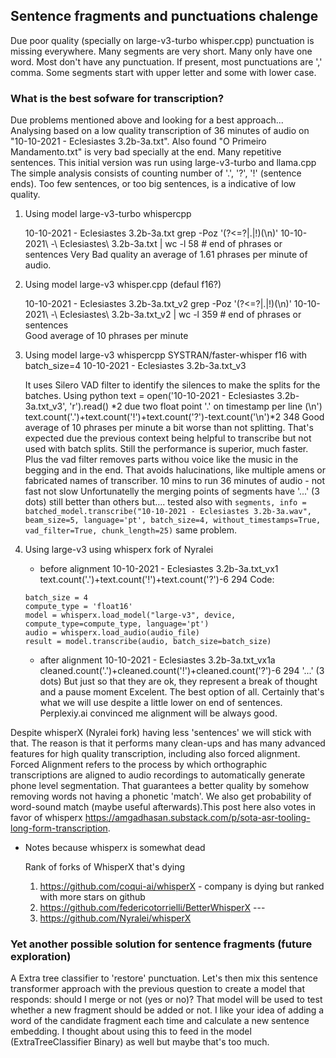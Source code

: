 ## Sentence fragments and punctuations chalenge

Due poor quality (specially on large-v3-turbo whisper.cpp) punctuation is missing everywhere.
Many segments are very short. Many only have one word. Most don't have any punctuation.
If present, most punctuations are ',' comma. Some segments start with upper letter and some with lower case.


### What is the best sofware for transcription?

Due problems mentioned above and looking for a best approach...
Analysing based on a low quality transcription of 36 minutes of audio on "10-10-2021 - Eclesiastes 3.2b-3a.txt".
Also found "O Primeiro Mandamento.txt" is very bad specially at the end. Many repetitive sentences. 
This initial version was run using large-v3-turbo and llama.cpp 
The simple analysis consists of counting number of '.', '?', '!' (sentence ends).
Too few sentences, or too big sentences, is a indicative of low quality.

1. Using model large-v3-turbo whispercpp    

    10-10-2021 - Eclesiastes 3.2b-3a.txt
    grep -Poz '(?<=\?|\.|!)(\n)'  10-10-2021\ -\ Eclesiastes\ 3.2b-3a.txt | wc -l 
    58 # end of phrases or sentences
    Very Bad quality an average of 1.61 phrases per minute of audio.

2. Using model large-v3 whisper.cpp (defaul f16?)
    
    10-10-2021 - Eclesiastes 3.2b-3a.txt_v2
    grep -Poz '(?<=\?|\.|!)(\n)'  10-10-2021\ -\ Eclesiastes\ 3.2b-3a.txt_v2 | wc -l 
    359 # end of phrases or sentences    
    Good average of 10 phrases per minute

3. Using model large-v3 whispercpp SYSTRAN/faster-whisper f16 with batch_size=4
    10-10-2021 - Eclesiastes 3.2b-3a.txt_v3

    It uses Silero VAD filter to identify the silences to make the splits for the batches.
    Using python text = open('10-10-2021 - Eclesiastes 3.2b-3a.txt_v3', 'r').read()
    *2 due two float point '.' on timestamp per line (\n')
    text.count('.')+text.count('!')+text.count('?')-text.count('\n')*2 
    348
    Good average of 10 phrases per minute a bit worse than not splitting.
    That's expected due the previous context being helpful to transcribe but not used with batch splits.
    Still the performance is superior, much faster. 
    Plus the vad filter removes parts withou voice like the music in the begging and in the end.
    That avoids halucinations, like multiple amens or fabricated names of transcriber.
    10 mins to run 36 minutes of audio - not fast not slow
    Unfortunatelly the merging points of segments have '...' (3 dots) still better than others but.... 
    tested also with `segments, info = batched_model.transcribe("10-10-2021 - Eclesiastes 3.2b-3a.wav", 
        beam_size=5, language='pt', batch_size=4, without_timestamps=True, vad_filter=True, chunk_length=25)`
    same problem.

4. Using large-v3 using whisperx fork of Nyralei  

    - before alignment
    10-10-2021 - Eclesiastes 3.2b-3a.txt_vx1
    text.count('.')+text.count('!')+text.count('?')-6
    294
    Code:
    ```
    batch_size = 4
    compute_type = 'float16'
    model = whisperx.load_model("large-v3", device, compute_type=compute_type, language='pt')
    audio = whisperx.load_audio(audio_file)
    result = model.transcribe(audio, batch_size=batch_size)
    ```
    - after alignment
    10-10-2021 - Eclesiastes 3.2b-3a.txt_vx1a
    cleaned.count('.')+cleaned.count('!')+cleaned.count('?')-6
    294 
    '...' (3 dots) But just so that they are ok, they represent a break of thought and a pause moment
    Excelent. The best option of all. 
    Certainly that's what we will use despite a little lower on end of sentences. 
    Perplexiy.ai convinced me alignment will be always good.


Despite whisperX (Nyralei fork) having less 'sentences' we will stick with that.
The reason is that it performs many clean-ups and has many advanced features for high quality transcription, including also  forced alignment. Forced Alignment refers to the process by which orthographic transcriptions are aligned to audio recordings to automatically generate phone level segmentation.
That guarantees a better quality by somehow removing words not having a phonetic 'match'. We also get probability of word-sound match (maybe useful afterwards).This post here also votes in favor of whisperx https://amgadhasan.substack.com/p/sota-asr-tooling-long-form-transcription.


- Notes because whisperx is somewhat dead

    Rank of forks of WhisperX that's dying

    1. https://github.com/coqui-ai/whisperX   - company is dying but ranked with more stars on github
    2. https://github.com/federicotorrielli/BetterWhisperX --- 
    3. https://github.com/Nyralei/whisperX



### Yet another possible solution for sentence fragments (future exploration)

A Extra tree classifier to 'restore' punctuation.
Let's then mix this sentence transformer approach with the previous question to create a model that responds: should I merge or not (yes or no)? That model will be used to test whether a new fragment should be added or not. I like your idea of adding a word of the candidate fragment each time and calculate a new sentence embedding. I thought about using this to feed in the model (ExtraTreeClassifier Binary) as well but maybe that's too much. 



